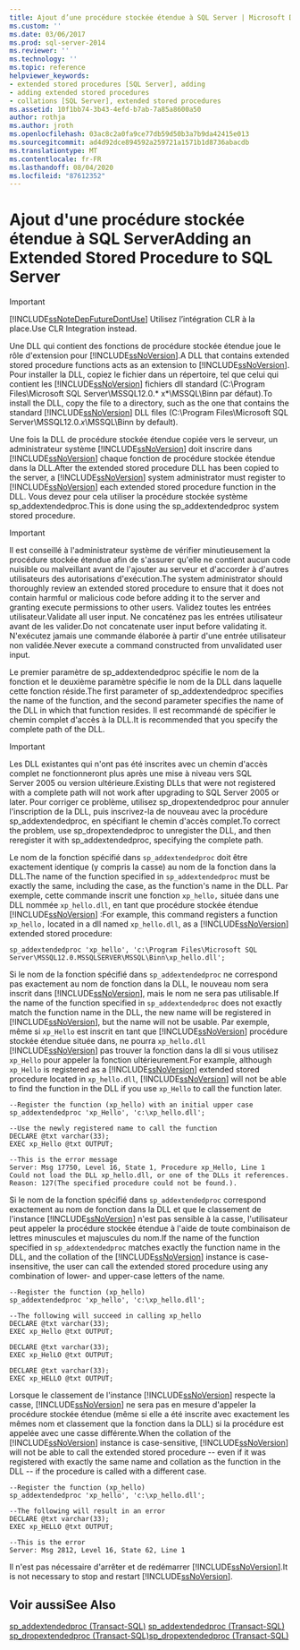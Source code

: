 ```yaml
---
title: Ajout d’une procédure stockée étendue à SQL Server | Microsoft Docs
ms.custom: ''
ms.date: 03/06/2017
ms.prod: sql-server-2014
ms.reviewer: ''
ms.technology: ''
ms.topic: reference
helpviewer_keywords:
- extended stored procedures [SQL Server], adding
- adding extended stored procedures
- collations [SQL Server], extended stored procedures
ms.assetid: 10f1bb74-3b43-4efd-b7ab-7a85a8600a50
author: rothja
ms.author: jroth
ms.openlocfilehash: 03ac8c2a0fa9ce77db59d50b3a7b9da42415e013
ms.sourcegitcommit: ad4d92dce894592a259721a1571b1d8736abacdb
ms.translationtype: MT
ms.contentlocale: fr-FR
ms.lasthandoff: 08/04/2020
ms.locfileid: "87612352"
---
```

# <a name="adding-an-extended-stored-procedure-to-sql-server"></a><span data-ttu-id="adf4e-102">Ajout d'une procédure stockée étendue à SQL Server</span><span class="sxs-lookup"><span data-stu-id="adf4e-102">Adding an Extended Stored Procedure to SQL Server</span></span>
    
> [!IMPORTANT]  
>  [!INCLUDE[ssNoteDepFutureDontUse](../../includes/ssnotedepfuturedontuse-md.md)] <span data-ttu-id="adf4e-103">Utilisez l’intégration CLR à la place.</span><span class="sxs-lookup"><span data-stu-id="adf4e-103">Use CLR Integration instead.</span></span>  
  
 <span data-ttu-id="adf4e-104">Une DLL qui contient des fonctions de procédure stockée étendue joue le rôle d'extension pour [!INCLUDE[ssNoVersion](../../includes/ssnoversion-md.md)].</span><span class="sxs-lookup"><span data-stu-id="adf4e-104">A DLL that contains extended stored procedure functions acts as an extension to [!INCLUDE[ssNoVersion](../../includes/ssnoversion-md.md)].</span></span> <span data-ttu-id="adf4e-105">Pour installer la DLL, copiez le fichier dans un répertoire, tel que celui qui contient les [!INCLUDE[ssNoVersion](../../includes/ssnoversion-md.md)] fichiers dll standard (C:\Program Files\Microsoft SQL Server\MSSQL12.0.\* x\*\MSSQL\Binn par défaut).</span><span class="sxs-lookup"><span data-stu-id="adf4e-105">To install the DLL, copy the file to a directory, such as the one that contains the standard [!INCLUDE[ssNoVersion](../../includes/ssnoversion-md.md)] DLL files (C:\Program Files\Microsoft SQL Server\MSSQL12.0.*x*\MSSQL\Binn by default).</span></span>  
  
 <span data-ttu-id="adf4e-106">Une fois la DLL de procédure stockée étendue copiée vers le serveur, un administrateur système [!INCLUDE[ssNoVersion](../../includes/ssnoversion-md.md)] doit inscrire dans [!INCLUDE[ssNoVersion](../../includes/ssnoversion-md.md)] chaque fonction de procédure stockée étendue dans la DLL.</span><span class="sxs-lookup"><span data-stu-id="adf4e-106">After the extended stored procedure DLL has been copied to the server, a [!INCLUDE[ssNoVersion](../../includes/ssnoversion-md.md)] system administrator must register to [!INCLUDE[ssNoVersion](../../includes/ssnoversion-md.md)] each extended stored procedure function in the DLL.</span></span> <span data-ttu-id="adf4e-107">Vous devez pour cela utiliser la procédure stockée système sp_addextendedproc.</span><span class="sxs-lookup"><span data-stu-id="adf4e-107">This is done using the sp_addextendedproc system stored procedure.</span></span>  
  
> [!IMPORTANT]  
>  <span data-ttu-id="adf4e-108">Il est conseillé à l'administrateur système de vérifier minutieusement la procédure stockée étendue afin de s'assurer qu'elle ne contient aucun code nuisible ou malveillant avant de l'ajouter au serveur et d'accorder à d'autres utilisateurs des autorisations d'exécution.</span><span class="sxs-lookup"><span data-stu-id="adf4e-108">The system administrator should thoroughly review an extended stored procedure to ensure that it does not contain harmful or malicious code before adding it to the server and granting execute permissions to other users.</span></span>  <span data-ttu-id="adf4e-109">Validez toutes les entrées utilisateur.</span><span class="sxs-lookup"><span data-stu-id="adf4e-109">Validate all user input.</span></span> <span data-ttu-id="adf4e-110">Ne concaténez pas les entrées utilisateur avant de les valider.</span><span class="sxs-lookup"><span data-stu-id="adf4e-110">Do not concatenate user input before validating it.</span></span> <span data-ttu-id="adf4e-111">N'exécutez jamais une commande élaborée à partir d'une entrée utilisateur non validée.</span><span class="sxs-lookup"><span data-stu-id="adf4e-111">Never execute a command constructed from unvalidated user input.</span></span>  
  
 <span data-ttu-id="adf4e-112">Le premier paramètre de sp_addextendedproc spécifie le nom de la fonction et le deuxième paramètre spécifie le nom de la DLL dans laquelle cette fonction réside.</span><span class="sxs-lookup"><span data-stu-id="adf4e-112">The first parameter of sp_addextendedproc specifies the name of the function, and the second parameter specifies the name of the DLL in which that function resides.</span></span> <span data-ttu-id="adf4e-113">Il est recommandé de spécifier le chemin complet d'accès à la DLL.</span><span class="sxs-lookup"><span data-stu-id="adf4e-113">It is recommended that you specify the complete path of the DLL.</span></span>  
  
> [!IMPORTANT]  
>  <span data-ttu-id="adf4e-114">Les DLL existantes qui n'ont pas été inscrites avec un chemin d'accès complet ne fonctionneront plus après une mise à niveau vers SQL Server 2005 ou version ultérieure.</span><span class="sxs-lookup"><span data-stu-id="adf4e-114">Existing DLLs that were not registered with a complete path will not work after upgrading to SQL Server 2005 or later.</span></span> <span data-ttu-id="adf4e-115">Pour corriger ce problème, utilisez sp_dropextendedproc pour annuler l'inscription de la DLL, puis inscrivez-la de nouveau avec la procédure sp_addextendedproc, en spécifiant le chemin d'accès complet.</span><span class="sxs-lookup"><span data-stu-id="adf4e-115">To correct the problem, use sp_dropextendedproc to unregister the DLL, and then reregister it with sp_addextendedproc, specifying the complete path.</span></span>  
  
 <span data-ttu-id="adf4e-116">Le nom de la fonction spécifié dans `sp_addextendedproc` doit être exactement identique (y compris la casse) au nom de la fonction dans la DLL.</span><span class="sxs-lookup"><span data-stu-id="adf4e-116">The name of the function specified in `sp_addextendedproc` must be exactly the same, including the case, as the function's name in the DLL.</span></span> <span data-ttu-id="adf4e-117">Par exemple, cette commande inscrit une fonction `xp_hello,` située dans une DLL nommée `xp_hello.dll`, en tant que procédure stockée étendue [!INCLUDE[ssNoVersion](../../includes/ssnoversion-md.md)] :</span><span class="sxs-lookup"><span data-stu-id="adf4e-117">For example, this command registers a function `xp_hello,` located in a dll named `xp_hello.dll`, as a [!INCLUDE[ssNoVersion](../../includes/ssnoversion-md.md)] extended stored procedure:</span></span>  
  
```  
sp_addextendedproc 'xp_hello', 'c:\Program Files\Microsoft SQL Server\MSSQL12.0.MSSQLSERVER\MSSQL\Binn\xp_hello.dll';  
```  
  
 <span data-ttu-id="adf4e-118">Si le nom de la fonction spécifié dans `sp_addextendedproc` ne correspond pas exactement au nom de fonction dans la DLL, le nouveau nom sera inscrit dans [!INCLUDE[ssNoVersion](../../includes/ssnoversion-md.md)], mais le nom ne sera pas utilisable.</span><span class="sxs-lookup"><span data-stu-id="adf4e-118">If the name of the function specified in `sp_addextendedproc` does not exactly match the function name in the DLL, the new name will be registered in [!INCLUDE[ssNoVersion](../../includes/ssnoversion-md.md)], but the name will not be usable.</span></span> <span data-ttu-id="adf4e-119">Par exemple, même si `xp_Hello` est inscrit en tant que [!INCLUDE[ssNoVersion](../../includes/ssnoversion-md.md)] procédure stockée étendue située dans, ne pourra `xp_hello.dll` [!INCLUDE[ssNoVersion](../../includes/ssnoversion-md.md)] pas trouver la fonction dans la dll si vous utilisez `xp_Hello` pour appeler la fonction ultérieurement.</span><span class="sxs-lookup"><span data-stu-id="adf4e-119">For example, although `xp_Hello` is registered as a [!INCLUDE[ssNoVersion](../../includes/ssnoversion-md.md)] extended stored procedure located in `xp_hello.dll`, [!INCLUDE[ssNoVersion](../../includes/ssnoversion-md.md)] will not be able to find the function in the DLL if you use `xp_Hello` to call the function later.</span></span>  
  
```  
--Register the function (xp_hello) with an initial upper case  
sp_addextendedproc 'xp_Hello', 'c:\xp_hello.dll';  
  
--Use the newly registered name to call the function  
DECLARE @txt varchar(33);  
EXEC xp_Hello @txt OUTPUT;  
  
--This is the error message  
Server: Msg 17750, Level 16, State 1, Procedure xp_Hello, Line 1  
Could not load the DLL xp_hello.dll, or one of the DLLs it references. Reason: 127(The specified procedure could not be found.).  
```  
  
 <span data-ttu-id="adf4e-120">Si le nom de la fonction spécifié dans `sp_addextendedproc` correspond exactement au nom de fonction dans la DLL et que le classement de l'instance [!INCLUDE[ssNoVersion](../../includes/ssnoversion-md.md)] n'est pas sensible à la casse, l'utilisateur peut appeler la procédure stockée étendue à l'aide de toute combinaison de lettres minuscules et majuscules du nom.</span><span class="sxs-lookup"><span data-stu-id="adf4e-120">If the name of the function specified in `sp_addextendedproc` matches exactly the function name in the DLL, and the collation of the [!INCLUDE[ssNoVersion](../../includes/ssnoversion-md.md)] instance is case-insensitive, the user can call the extended stored procedure using any combination of lower- and upper-case letters of the name.</span></span>  
  
```  
--Register the function (xp_hello)  
sp_addextendedproc 'xp_hello', 'c:\xp_hello.dll';  
  
--The following will succeed in calling xp_hello  
DECLARE @txt varchar(33);  
EXEC xp_Hello @txt OUTPUT;  
  
DECLARE @txt varchar(33);  
EXEC xp_HelLO @txt OUTPUT;  
  
DECLARE @txt varchar(33);  
EXEC xp_HELLO @txt OUTPUT;  
```  
  
 <span data-ttu-id="adf4e-121">Lorsque le classement de l'instance [!INCLUDE[ssNoVersion](../../includes/ssnoversion-md.md)] respecte la casse, [!INCLUDE[ssNoVersion](../../includes/ssnoversion-md.md)] ne sera pas en mesure d'appeler la procédure stockée étendue (même si elle a été inscrite avec exactement les mêmes nom et classement que la fonction dans la DLL) si la procédure est appelée avec une casse différente.</span><span class="sxs-lookup"><span data-stu-id="adf4e-121">When the collation of the [!INCLUDE[ssNoVersion](../../includes/ssnoversion-md.md)] instance is case-sensitive, [!INCLUDE[ssNoVersion](../../includes/ssnoversion-md.md)] will not be able to call the extended stored procedure -- even if it was registered with exactly the same name and collation as the function in the DLL -- if the procedure is called with a different case.</span></span>  
  
```  
--Register the function (xp_hello)  
sp_addextendedproc 'xp_hello', 'c:\xp_hello.dll';  
  
--The following will result in an error  
DECLARE @txt varchar(33);  
EXEC xp_HELLO @txt OUTPUT;  
  
--This is the error  
Server: Msg 2812, Level 16, State 62, Line 1  
```  
  
 <span data-ttu-id="adf4e-122">Il n'est pas nécessaire d'arrêter et de redémarrer [!INCLUDE[ssNoVersion](../../includes/ssnoversion-md.md)].</span><span class="sxs-lookup"><span data-stu-id="adf4e-122">It is not necessary to stop and restart [!INCLUDE[ssNoVersion](../../includes/ssnoversion-md.md)].</span></span>  
  
## <a name="see-also"></a><span data-ttu-id="adf4e-123">Voir aussi</span><span class="sxs-lookup"><span data-stu-id="adf4e-123">See Also</span></span>  
 <span data-ttu-id="adf4e-124">[sp_addextendedproc &#40;Transact-SQL&#41;](/sql/relational-databases/system-stored-procedures/sp-addextendedproc-transact-sql) </span><span class="sxs-lookup"><span data-stu-id="adf4e-124">[sp_addextendedproc &#40;Transact-SQL&#41;](/sql/relational-databases/system-stored-procedures/sp-addextendedproc-transact-sql) </span></span>  
 [<span data-ttu-id="adf4e-125">sp_dropextendedproc &#40;Transact-SQL&#41;</span><span class="sxs-lookup"><span data-stu-id="adf4e-125">sp_dropextendedproc &#40;Transact-SQL&#41;</span></span>](/sql/relational-databases/system-stored-procedures/sp-dropextendedproc-transact-sql)  
  
  
